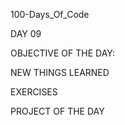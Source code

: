 100-Days_Of_Code

DAY 09

OBJECTIVE OF THE DAY:


NEW THINGS LEARNED


EXERCISES


PROJECT OF THE DAY
